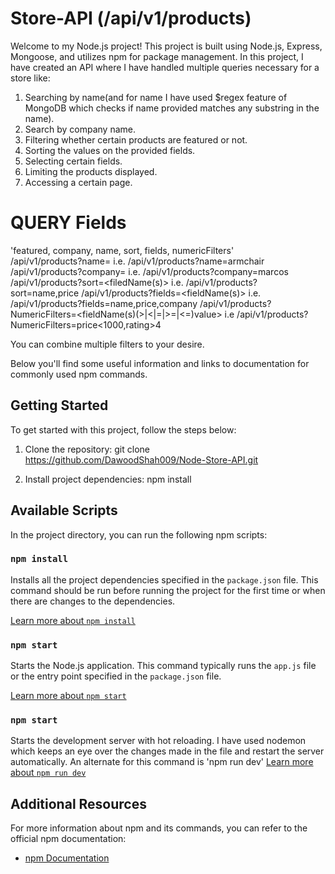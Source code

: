 # Store-API (/api/v1/products)

Welcome to my Node.js project! This project is built using Node.js, Express, Mongoose, and utilizes npm for package management. In this project, I have created an API where I have handled multiple queries necessary for a store like:

1. Searching by name(and for name I have used $regex feature of MongoDB which checks if name provided matches any substring in the name).
2. Search by company name.
3. Filtering whether certain products are featured or not.
4. Sorting the values on the provided fields.
5. Selecting certain fields.
6. Limiting the products displayed.
7. Accessing a certain page.

# QUERY Fields

'featured, company, name, sort, fields, numericFilters'                     
/api/v1/products?name=<productName> i.e. /api/v1/products?name=armchair
/api/v1/products?company=<companyName> i.e. /api/v1/products?company=marcos
/api/v1/products?sort=<filedName(s)> i.e. /api/v1/products?sort=name,price
/api/v1/products?fields=<fieldName(s)> i.e. /api/v1/products?fields=name,price,company
/api/v1/products?NumericFilters=<fieldName(s)(>|<|=|>=|<=)value> i.e /api/v1/products?NumericFilters=price<1000,rating>4

You can combine multiple filters to your desire.

Below you'll find some useful information and links to documentation for commonly used npm commands.

## Getting Started

To get started with this project, follow the steps below:

1. Clone the repository:
   git clone https://github.com/DawoodShah009/Node-Store-API.git

2. Install project dependencies:
   npm install

## Available Scripts

In the project directory, you can run the following npm scripts:

### `npm install`

Installs all the project dependencies specified in the `package.json` file. This command should be run before running the project for the first time or when there are changes to the dependencies.

[Learn more about `npm install`](https://docs.npmjs.com/cli/v7/commands/npm-install)

### `npm start`

Starts the Node.js application. This command typically runs the `app.js` file or the entry point specified in the `package.json` file.

[Learn more about `npm start`](https://docs.npmjs.com/cli/v7/commands/npm-start)

### `npm start`

Starts the development server with hot reloading. I have used nodemon which keeps an eye over the changes made in the file and restart the server automatically.
An alternate for this command is 'npm run dev'
[Learn more about `npm run dev`](https://docs.npmjs.com/cli/v7/commands/npm-run-script)

## Additional Resources

For more information about npm and its commands, you can refer to the official npm documentation:

- [npm Documentation](https://docs.npmjs.com/)
